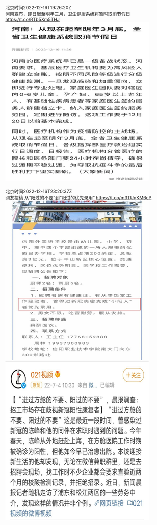 北京时间2022-12-16T19:26:20Z<br>河南宣布，即日起至明年三月，卫生健康系统将暂时取消节假日 https://t.co/RTb5Xm5THJ<br><img src='/temp/image/2022/n-Month-12/1603713131267559424_0.jpg' width='450' height='500'><br><br>北京时间2022-12-16T23:20:37Z<br>网友投稿
从“阳过的不要”到“阳过的优先录用” https://t.co/m3TUqKM6cP<br><img src='/temp/image/2022/n-Month-12/1603772088938110976_0.jpg' width='450' height='500'><img src='/temp/image/2022/n-Month-12/1603772088938110976_1.jpg' width='450' height='500'><br><br>